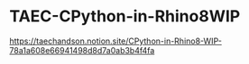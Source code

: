 # TAEC-CPython-in-Rhino8WIP
https://taechandson.notion.site/CPython-in-Rhino8-WIP-78a1a608e66941498d8d7a0ab3b4f4fa